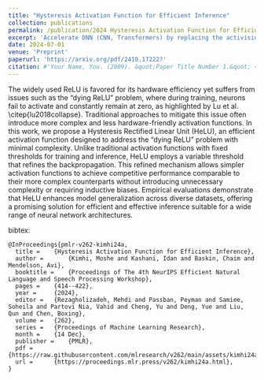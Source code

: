 ```yaml
---
title: "Hysteresis Activation Function for Efficient Inference"
collection: publications
permalink: /publication/2024 Hysteresis Activation Function for Efficient Inference
excerpt: 'Accelerate DNN (CNN, Transformers) by replacing the activision function and compencate for the dying ReLU'
date: 2024-07-01
venue: 'Preprint'
paperurl: 'https://arxiv.org/pdf/2410.17222?'
citation: #'Your Name, You. (2009). &quot;Paper Title Number 1.&quot; <i>Journal 1</i>. 1(1).'
---
```


The widely used ReLU is favored for its hardware efficiency yet suffers from issues such as the “dying ReLU” problem, where during training, neurons fail to activate and constantly remain at zero, as highlighted by Lu et al. \citep{lu2018collapse}. Traditional approaches to mitigate this issue often introduce more complex and less hardware-friendly activation functions. In this work, we propose a Hysteresis Rectified Linear Unit (HeLU), an efficient activation function designed to address the “dying ReLU” problem with minimal complexity. Unlike traditional activation functions with fixed thresholds for training and inference, HeLU employs a variable threshold that refines the backpropagation. This refined mechanism allows simpler activation functions to achieve competitive performance comparable to their more complex counterparts without introducing unnecessary complexity or requiring inductive biases. Empirical evaluations demonstrate that HeLU enhances model generalization across diverse datasets, offering a promising solution for efficient and effective inference suitable for a wide range of neural network architectures.



bibtex:
```
@InProceedings{pmlr-v262-kimhi24a,
  title = 	 {Hysteresis Activation Function for Efficient Inference},
  author =       {Kimhi, Moshe and Kashani, Idan and Baskin, Chaim and Mendelson, Avi},
  booktitle = 	 {Proceedings of The 4th NeurIPS Efficient Natural Language and Speech Processing Workshop},
  pages = 	 {414--422},
  year = 	 {2024},
  editor = 	 {Rezagholizadeh, Mehdi and Passban, Peyman and Samiee, Soheila and Partovi Nia, Vahid and Cheng, Yu and Deng, Yue and Liu, Qun and Chen, Boxing},
  volume = 	 {262},
  series = 	 {Proceedings of Machine Learning Research},
  month = 	 {14 Dec},
  publisher =    {PMLR},
  pdf = 	 {https://raw.githubusercontent.com/mlresearch/v262/main/assets/kimhi24a/kimhi24a.pdf},
  url = 	 {https://proceedings.mlr.press/v262/kimhi24a.html},
}

```